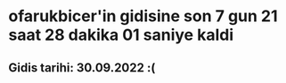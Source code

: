 # ofarukbicer'in gidisine son 7 gun 21 saat 28 dakika 01 saniye kaldi

## Gidis tarihi: 30.09.2022 :(